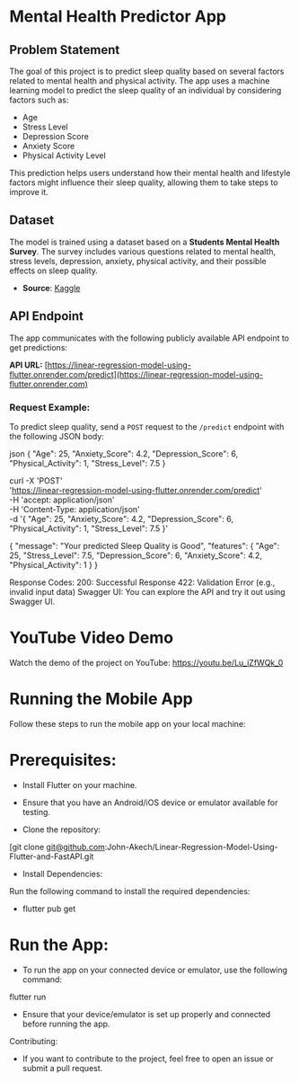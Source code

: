 # Mental Health Predictor App

## Problem Statement
The goal of this project is to predict sleep quality based on several factors related to mental health and physical activity. The app uses a machine learning model to predict the sleep quality of an individual by considering factors such as:

- Age
- Stress Level
- Depression Score
- Anxiety Score
- Physical Activity Level

This prediction helps users understand how their mental health and lifestyle factors might influence their sleep quality, allowing them to take steps to improve it.

## Dataset

The model is trained using a dataset based on a **Students Mental Health Survey**. The survey includes various questions related to mental health, stress levels, depression, anxiety, physical activity, and their possible effects on sleep quality.

- **Source**: [Kaggle](https://www.kaggle.com)

## API Endpoint

The app communicates with the following publicly available API endpoint to get predictions:

**API URL:** [https://linear-regression-model-using-flutter.onrender.com/predict](https://linear-regression-model-using-flutter.onrender.com)

### Request Example:

To predict sleep quality, send a `POST` request to the `/predict` endpoint with the following JSON body:

json
{
  "Age": 25,
  "Anxiety_Score": 4.2,
  "Depression_Score": 6,
  "Physical_Activity": 1,
  "Stress_Level": 7.5
}

curl -X 'POST' \
  'https://linear-regression-model-using-flutter.onrender.com/predict' \
  -H 'accept: application/json' \
  -H 'Content-Type: application/json' \
  -d '{
  "Age": 25,
  "Anxiety_Score": 4.2,
  "Depression_Score": 6,
  "Physical_Activity": 1,
  "Stress_Level": 7.5
}'

{
  "message": "Your predicted Sleep Quality is Good",
  "features": {
    "Age": 25,
    "Stress_Level": 7.5,
    "Depression_Score": 6,
    "Anxiety_Score": 4.2,
    "Physical_Activity": 1
  }
}

Response Codes:
200: Successful Response
422: Validation Error (e.g., invalid input data)
Swagger UI:
You can explore the API and try it out using Swagger UI.

# YouTube Video Demo

Watch the demo of the project on YouTube: https://youtu.be/Lu_iZfWQk_0

# Running the Mobile App

Follow these steps to run the mobile app on your local machine:

# Prerequisites:

- Install Flutter on your machine.

- Ensure that you have an Android/iOS device or emulator available for testing.

- Clone the repository: 

[git clone git@github.com:John-Akech/Linear-Regression-Model-Using-Flutter-and-FastAPI.git

- Install Dependencies:

Run the following command to install the required dependencies:

- flutter pub get

# Run the App:

- To run the app on your connected device or emulator, use the following command:

flutter run

- Ensure that your device/emulator is set up properly and connected before running the app.

Contributing:

- If you want to contribute to the project, feel free to open an issue or submit a pull request.
